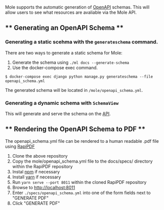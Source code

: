 Mole supports the automatic generation of [OpenAPI](https://github.com/OAI/OpenAPI-Specification) schemas. This will allow users to see what resources are avaliable via the Mole API.

## ** Generating an OpenAPI Schema **

### Generating a static scehma with the `generateschema` command.
There are two ways to generate a static schema for Mole:

1. Generate the schema using `./ml docs --generate-schema`
2. Use the docker-compose exec command.

```shell
$ docker-compose exec django python manage.py generateschema --file openapi_schema.yml
```

The generated schema will be located in `/mole/openapi_schema.yml`.

### Generating a dynamic schema with `SchemaView`

This will generate and serve the schema on the [API](https://localhost/api/openapi).

## ** Rendering the OpenAPI Schema to PDF **

The openapi_schema.yml file can be rendered to a human readable .pdf file using [RapiPDF](https://github.com/mrin9/RapiPdf)

1. Clone the above repository
2. Copy the mole/openapi_schema.yml file to the docs/specs/ directory within the RapiPDF repository
3. Instal [npm](https://nodejs.org/en/) if necessary
4. Install [yarn](https://classic.yarnpkg.com/en/docs/install/) if necessary
5. Run `yarn serve --port 8011` within the cloned RapiPDF repository
6. Browse to [http://localhost:8011](http://localhost:8011)
7. Enter `./specs/openapi_schema.yml` into one of the form fields next to "GENERATE PDF"
8. Click "GENERATE PDF"
